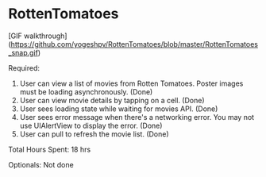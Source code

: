 RottenTomatoes
==============

[GIF walkthrough] (https://github.com/yogeshpv/RottenTomatoes/blob/master/RottenTomatoes_snap.gif)

Required:
1. User can view a list of movies from Rotten Tomatoes. Poster images must be loading asynchronously. (Done)
2. User can view movie details by tapping on a cell. (Done)
3. User sees loading state while waiting for movies API. (Done)
4. User sees error message when there's a networking error. You may not use UIAlertView to display the error. (Done)
5. User can pull to refresh the movie list. (Done)
 
Total Hours Spent: 18 hrs

Optionals: Not done
